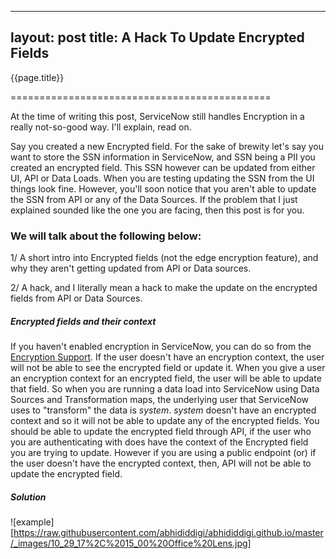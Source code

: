 
---
layout: post
title: A Hack To Update Encrypted Fields
---


{{page.title}}

=============================================

At the time of writing this post, ServiceNow still handles Encryption in a really not-so-good way. I'll explain, read on. 

Say you created a new Encrypted field. For the sake of brewity let's say you want to store the SSN information in ServiceNow, and SSN being a PII you created an encrypted field. This SSN however can be updated from either UI, API or Data Loads. When you are testing updating the SSN from the UI things look fine. However, you'll soon notice that you aren't able to update the SSN from API or any of the Data Sources. If the problem that I just explained sounded like the one you are facing, then this post is for you. 



### We will talk about the following below: 

1/ A short intro into Encrypted fields (not the edge encryption feature), and why they aren't getting updated from API or Data sources. 

2/ A hack, and I literally mean a hack to make the update on the encrypted fields from API or Data Sources. 



##### Encrypted fields and their context

If you haven't enabled encryption in ServiceNow, you can do so from the [Encryption Support](http://wiki.servicenow.com/index.php?title=Encryption_Support#gsc.tab=0). If the user doesn't have an encryption context, the user will not be able to see the encrypted field or update it. When you give a user an encryption context for an encrypted field, the user will be able to update that field. So when you are running a data load into ServiceNow using Data Sources and Transformation maps, the underlying user that ServiceNow uses to "transform" the data is _system_. _system_ doesn't have an encrypted context and so it will not be able to update any of the encrypted fields. You should be able to update the encrypted field through API, if the user who you are authenticating with does have the context of the Encrypted field you are trying to update. However if you are using a public endpoint (or) if the user doesn't have the encrypted context, then, API will not be able to update the encrypted field. 



##### Solution

![example][https://raw.githubusercontent.com/abhididdigi/abhididdigi.github.io/master/_images/10_29_17%2C%2015_00%20Office%20Lens.jpg]



